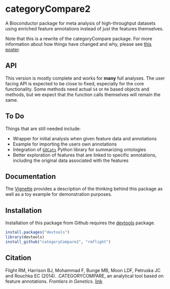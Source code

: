 # categoryCompare2

A Bioconductor package for meta analysis of high-throughput datasets using 
enriched feature annotations instead of just the features themselves.

Note that this is a rewrite of the categoryCompare package. For more information about how things have changed and why, please see [this poster](https://figshare.com/articles/categoryCompare_v2_0/1427435).

## API

This version is mostly complete and works for **many** full analyses. The user facing API is expected to be close to fixed, especially for the core functionality. Some methods need actual `S4` or `R6` based objects and methods, but we expect that the function calls themselves will remain the same. 

## To Do

Things that are still needed include:

* Wrapper for initial analysis when given feature data and annotations
* Example for importing the users own annotations
* Integration of [`GOCats`](https://github.com/MoseleyBioinformaticsLab/GOcats) Python library for summarizing ontologies
* Better exploration of features that are linked to specific annotations, including the original data associated with the features

## Documentation

The [Vignette](https://github.com/rmflight/categoryCompare2/blob/master/vignettes/categoryCompare_vignette_v2_visnetwork.Rmd) provides a description of the thinking behind this package as well as a toy example for demonstration purposes.

## Installation

Installation of this package from Github requires the [devtools][devtoolsLink]
package.

```r
install.packages("devtools")
library(devtools)
install_github("categoryCompare2", "rmflight")
```

[devtoolsLink]: https://github.com/hadley/devtools "devtools"

## Citation

Flight RM, Harrison BJ, Mohammad F, Bunge MB, Moon LDF, Petruska JC and Rouchka EC (2014). .CATEGORYCOMPARE, an analytical tool based on feature annotations.
_Frontiers in Genetics_. [link](http://dx.doi.org/10.3389/fgene.2014.00098)
